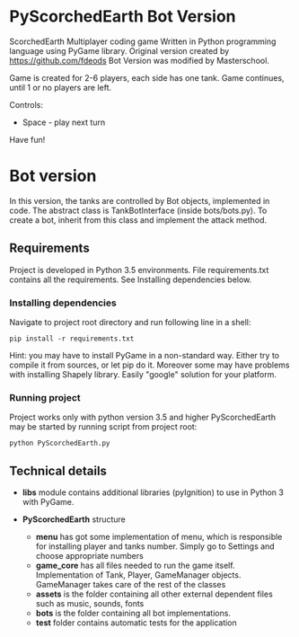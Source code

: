 # PyScorchedEarth Bot Version
ScorchedEarth Multiplayer coding game
Written in Python programming language using PyGame library.
Original version created by https://github.com/fdeods
Bot Version was modified by Masterschool.

Game is created for 2-6 players, each side has one tank.
Game continues, until 1 or no players are left.

Controls:
* Space - play next turn

Have fun!

# Bot version
In this version, the tanks are controlled by Bot objects, implemented in code.
The abstract class is TankBotInterface (inside bots/bots.py). To create a bot, inherit from this class
and implement the attack method.

## Requirements
Project is developed in Python 3.5 environments.
File requirements.txt contains all the requirements.
See Installing dependencies below.


### Installing dependencies
Navigate to project root directory and run following line in a shell:
```
pip install -r requirements.txt
```
Hint: you may have to install PyGame in a non-standard way.
Either try to compile it from sources, or let pip do it.
Moreover some may have problems with installing Shapely library.
Easily "google" solution for your platform.



### Running project
Project works only with python version 3.5 and higher
PyScorchedEarth may be started by running script from project root:
```
python PyScorchedEarth.py
```


## Technical details

* **libs** module contains additional libraries (pyIgnition) to use
 in Python 3 with PyGame.


* **PyScorchedEarth** structure
  * **menu** has got some implementation of menu, which is responsible for installing player and tanks number. Simply go to Settings and choose appropriate numbers
  * **game_core** has all files needed to run the game itself. Implementation of Tank, Player, GameManager objects. GameManager takes care of the rest of the classes
  * **assets** is the folder containing all other external dependent files such as music, sounds, fonts
  * **bots** is the folder containing all bot implementations.
  * **test** folder contains automatic tests for the application
